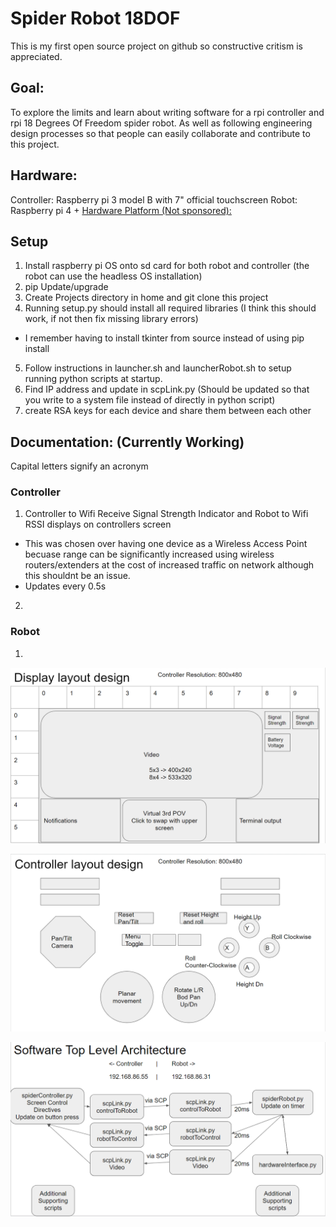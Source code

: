# Spider Robot 18DOF

This is my first open source project on github so constructive critism is appreciated.

## Goal:
To explore the limits and learn about writing software for a rpi controller and rpi 18 Degrees Of Freedom spider robot. As well as following engineering design processes so that people can easily collaborate and contribute to this project.

## Hardware:
Controller: Raspberry pi 3 model B with 7" official touchscreen
Robot: Raspberry pi 4 + [Hardware Platform (Not sponsored):](https://www.hiwonder.hk/collections/multi-legged-robot/products/robosoul-spiderpi-ai-intelligent-visual-hexapod-robot-powered-by-raspberry-pi)

## Setup
1. Install raspberry pi OS onto sd card for both robot and controller (the robot can use the headless OS installation)
2. pip Update/upgrade
3. Create Projects directory in home and git clone this project
4. Running setup.py should install all required libraries (I think this should work, if not then fix missing library errors)
  * I remember having to install tkinter from source instead of using pip install
5. Follow instructions in launcher.sh and launcherRobot.sh to setup running python scripts at startup.
6. Find IP address and update in scpLink.py (Should be updated so that you write to a system file instead of directly in python script)
7. create RSA keys for each device and share them between each other

## Documentation: (Currently Working)
Capital letters signify an acronym
### Controller
1. Controller to Wifi Receive Signal Strength Indicator and Robot to Wifi RSSI displays on controllers screen
  * This was chosen over having one device as a Wireless Access Point becuase range can be significantly increased using wireless routers/extenders at the cost of increased traffic on network although this shouldnt be an issue.
  * Updates every 0.5s
2. 

### Robot
1. 





![](images/layoutDesign.png)

![](images/ControllerDesign.png)

![](images/softwareArchitecture.png)
